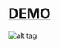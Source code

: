 [DEMO](http://isotopereddit.herokuapp.com/)
===========================================

![alt tag](http://i.imgur.com/xyql6ik.jpg)
